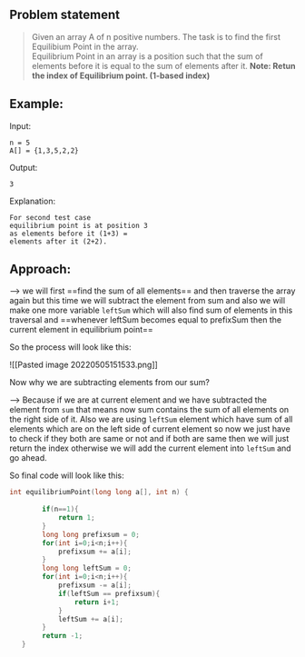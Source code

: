 ## Problem statement

>Given an array A of n positive numbers. The task is to find the first Equilibium Point in the array.   
Equilibrium Point in an array is a position such that the sum of elements before it is equal to the sum of elements after it.
**Note: Retun the index of Equilibrium point. (1-based index)**

## Example:

Input: 
```
n = 5 
A[] = {1,3,5,2,2} 
```
Output:
```
3 
```
Explanation:
```
For second test case 
equilibrium point is at position 3 
as elements before it (1+3) = 
elements after it (2+2).
```

## Approach:

--> we will first ==find the sum of all elements== and then traverse the array again but this time we will subtract the element from sum and also we will make one more variable `leftSum` which will also find sum of elements in this traversal and ==whenever leftSum becomes equal to prefixSum then the current element in equilibrium point==

So the process will look like this:

![[Pasted image 20220505151533.png]]

Now why we are subtracting elements from our sum?

--> Because if we are at current element and we have subtracted the element from `sum` that means now sum contains the sum of all elements on the right side of it. Also we are using `leftSum` element which have sum of all elements which are on the left side of current element so now we just have to check if they both are same or not and if both are same then we will just return the index otherwise we will add the current element into `leftSum` and go ahead.

So final code will look like this:

```cpp
int equilibriumPoint(long long a[], int n) {
    
        if(n==1){ 
            return 1;
        }
        long long prefixsum = 0;
        for(int i=0;i<n;i++){
            prefixsum += a[i];
        }
        long long leftSum = 0;
        for(int i=0;i<n;i++){
            prefixsum -= a[i];
            if(leftSum == prefixsum){
                return i+1;
            }
            leftSum += a[i];
        }
        return -1;
   }
```


